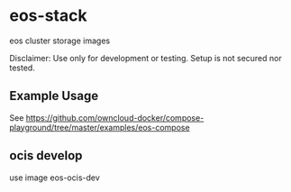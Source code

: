 # eos-stack

eos cluster storage images

Disclaimer: Use only for development or testing. Setup is not secured nor tested.

## Example Usage

See https://github.com/owncloud-docker/compose-playground/tree/master/examples/eos-compose


## ocis develop

use image eos-ocis-dev